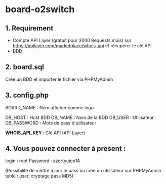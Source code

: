 # board-o2switch
 
## 1. Requirement
- Compte API Layer (gratuit pour 3000 Requests mois) sur https://apilayer.com/marketplace/whois-api et 
récupérer le clé API
- BDD
## 2. board.sql
Crée un BDD et importer le fichier  via PHPMyAdmin


## 3. config.php
BOARD_NAME : Nom afficher comme logo

DB_HOST : Host BDD
DB_NAME : Nom de la BDD
DB_USER : Utilisateur
DB_PASSWORD : Mots de pass d'utilisateur

__WHOIS_API_KEY__ : Clé API (API Layer)


## 4. Vous pouvez connecter à present :
login : root
Password : azertyuiop1A

(Possibilité de mettre à jour le pass ou crée un utilisateur sur PHPMyAdmin table : user, cryptage pass MD5)